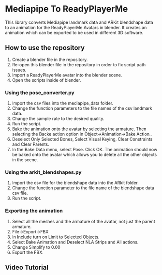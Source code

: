 # Mediapipe To ReadyPlayerMe
This library converts Mediapipe landmark data and ARKit blendshape data to an animation for the ReadyPlayerMe Avatars in blender.
It creates an animation which can be exported to be used in different 3D software.

## How to use the repository
1. Create a blender file in the repository.
2. Re-open this blender file in the repository in order to fix script path issues.
3. Import a ReadyPlayerMe avatar into the blender scene.
4. Open the scripts inside of blender.

### Using the pose_converter.py
1. Import the csv files into the mediapipe_data folder.
2. Change the function parameters to the file names of the csv landmark data.
3. Change the sample rate to the desired quality.
4. Run the script.
5. Bake the animation onto the avatar by selecting the armature, Then selecting the Backe action option in Object->Animation->Bake Action..
6. Deselect Only Selected Bones, Select Visual Keying, Clear Constraints and Clear Parents.
7. In the Bake Data menu, select Pose. Click OK. The animation should now be baked onto the avatar which allows you to delete all the other objects in the scene.

### Using the arkit_blendshapes.py
1. Import the csv file for the blendshape data into the ARkit folder.
2. Change the function parameter to the file name of the blendshape data csv file.
3. Run the script.

### Exporting the animation
1. Select all the meshes and the armature of the avatar, not just the parent armature.
2. File->Export->FBX
3. In Include turn on Limit to Selected Objects.
4. Select Bake Animation and Deselect NLA Strips and All actions.
5. Change Simplify to 0.00
6. Export the FBX.

## Video Tutorial


